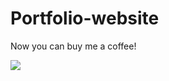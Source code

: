 # Portfolio-website

Now you can buy me a coffee!

<a href="https://www.buymeacoffee.com/SurajMehta"><img src="https://img.buymeacoffee.com/button-api/?text=Buy me a coffee&emoji=&slug=SurajMehta&button_colour=391268&font_colour=ffffff&font_family=Cookie&outline_colour=ffffff&coffee_colour=FFDD00"></a>


